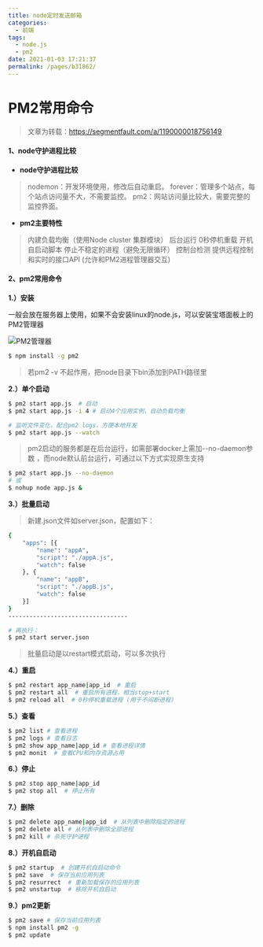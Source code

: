 ```yaml
---
title: node定时发送邮箱
categories: 
  - 前端
tags: 
  - node.js
  - pm2
date: 2021-01-03 17:21:37
permalink: /pages/b31862/
---
```


# PM2常用命令

> 文章为转载：https://segmentfault.com/a/1190000018756149

#### 1、node守护进程比较

- **node守护进程比较**

> nodemon：开发环境使用，修改后自动重启。 
> forever：管理多个站点，每个站点访问量不大，不需要监控。 
> pm2：网站访问量比较大，需要完整的监控界面。

- **pm2主要特性**

> 内建负载均衡（使用Node cluster 集群模块） 
> 后台运行 
> 0秒停机重载 
> 开机自启动脚本 
> 停止不稳定的进程（避免无限循环） 
> 控制台检测 
> 提供远程控制和实时的接口API (允许和PM2进程管理器交互)

#### 2、pm2常用命令

**1.）安装**

一般会放在服务器上使用，如果不会安装linux的node.js，可以安装宝塔面板上的PM2管理器

![PM2管理器](https://gitee.com/umbrella34/blogImage/raw/master/img/image-20210103173919682.png)

```bash
$ npm install -g pm2
```

> 若pm2 -v 不起作用，把node目录下bin添加到PATH路径里

**2.）单个启动**

```bash
$ pm2 start app.js  # 启动
$ pm2 start app.js -i 4 # 启动4个应用实例，自动负载均衡

# 监听文件变化，配合pm2 logs，方便本地开发
$ pm2 start app.js --watch
```

> pm2启动的服务都是在后台运行，如需部署docker上需加--no-daemon参数
> ，而node默认前台运行，可通过以下方式实现原生支持

```bash
$ pm2 start app.js --no-daemon
# 或
$ nohup node app.js &
```

**3.）批量启动**

> 新建.json文件如server.json，配置如下：

```bash
{
    "apps": [{
        "name": "appA",
        "script": "./appA.js",
        "watch": false
    }, {
        "name": "appB",
        "script": "./appB.js",
        "watch": false
    }]
}
----------------------------------

# 再执行：
$ pm2 start server.json
```

> 批量启动是以restart模式启动，可以多次执行

**4.）重启**

```bash
$ pm2 restart app_name|app_id  # 重启
$ pm2 restart all  # 重启所有进程，相当stop+start
$ pm2 reload all  # 0秒停机重载进程 (用于不间断进程)
```

**5.）查看**

```bash
$ pm2 list # 查看进程
$ pm2 logs # 查看日志
$ pm2 show app_name|app_id # 查看进程详情
$ pm2 monit  # 查看CPU和内存资源占用
```

**6.）停止**

```bash
$ pm2 stop app_name|app_id
$ pm2 stop all  # 停止所有
```

**7.）删除**

```bash
$ pm2 delete app_name|app_id  # 从列表中删除指定的进程
$ pm2 delete all # 从列表中删除全部进程
$ pm2 kill # 杀死守护进程
```

**8.）开机自启动**

```bash
$ pm2 startup  # 创建开机自启动命令
$ pm2 save  # 保存当前应用列表
$ pm2 resurrect  # 重新加载保存的应用列表
$ pm2 unstartup  # 移除开机自启动
```

**9.）pm2更新**

```bash
$ pm2 save # 保存当前应用列表
$ npm install pm2 -g
$ pm2 update
```
